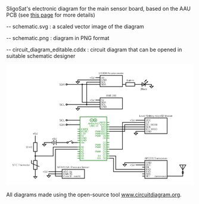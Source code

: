 SligoSat's electronic diagram for the main sensor board, based on the AAU PCB (see <a href="https://www.narom.no/undervisningsressurser/the-cansat-book/introduction-to-cansat/the-cansat-kit/">this page</a> for more details)

 -- schematic.svg : a scaled vector image of the diagram
 
 -- schematic.png : diagram in PNG format
 
 -- circuit_diagram_editable.cddx : circuit diagram that can be opened in suitable schematic designer
 
<img src="schematic.png"> 
 
All diagrams made using the open-source tool www.circuitdiagram.org.

